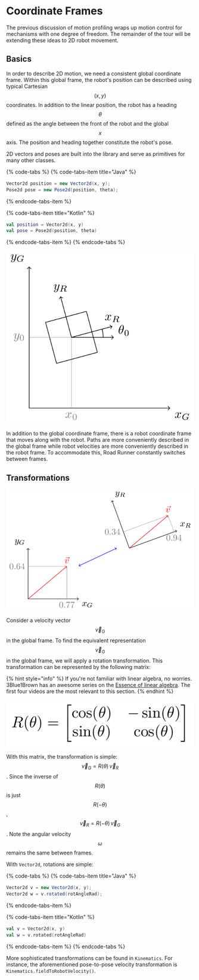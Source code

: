 # Coordinate Frames

The previous discussion of motion profiling wraps up motion control for mechanisms with one degree of freedom. The remainder of the tour will be extending these ideas to 2D robot movement.

## Basics

In order to describe 2D motion, we need a consistent global coordinate frame. Within this global frame, the robot's position can be described using typical Cartesian $$(x,y)$$ coordinates. In addition to the linear position, the robot has a heading $$\theta$$ defined as the angle between the front of the robot and the global $$x$$ axis. The position and heading together constitute the robot's pose.

2D vectors and poses are built into the library and serve as primitives for many other classes.

{% code-tabs %}
{% code-tabs-item title="Java" %}
```java
Vector2d position = new Vector2d(x, y);
Pose2d pose = new Pose2d(position, theta);
```
{% endcode-tabs-item %}

{% code-tabs-item title="Kotlin" %}
```kotlin
val position = Vector2d(x, y)
val pose = Pose2d(position, theta)
```
{% endcode-tabs-item %}
{% endcode-tabs %}

![](../.gitbook/assets/field.png)

In addition to the global coordinate frame, there is a robot coordinate frame that moves along with the robot. Paths are more conveniently described in the global frame while robot velocities are more conveniently described in the robot frame. To accommodate this, Road Runner constantly switches between frames.

## Transformations

![Transformation of a velocity vector between frames](../.gitbook/assets/transform.png)

Consider a velocity vector $$\vec{v}_G$$ in the global frame. To find the equivalent representation $$\vec{v}_G$$in the global frame, we will apply a rotation transformation. This transformation can be represented by the following matrix:

{% hint style="info" %}
If you're not familiar with linear algebra, no worries. 3Blue1Brown has an awesome series on the [Essence of linear algebra](https://www.youtube.com/playlist?list=PLZHQObOWTQDPD3MizzM2xVFitgF8hE_ab). The first four videos are the most relevant to this section.
{% endhint %}

![2D rotation matrix](../.gitbook/assets/rotmat.png)

With this matrix, the transformation is simple: $$\vec{v}_G = R(\theta) \, \vec{v}_R$$. Since the inverse of $$R(\theta)$$ is just $$R(-\theta)$$, $$\vec{v}_R = R(-\theta) \, \vec{v}_G$$. Note the angular velocity $$\omega$$ remains the same between frames.

With `Vector2d`, rotations are simple:

{% code-tabs %}
{% code-tabs-item title="Java" %}
```java
Vector2d v = new Vector2d(x, y);
Vector2d w = v.rotated(rotAngleRad);
```
{% endcode-tabs-item %}

{% code-tabs-item title="Kotlin" %}
```kotlin
val v = Vector2d(x, y)
val w = v.rotated(rotAngleRad)
```
{% endcode-tabs-item %}
{% endcode-tabs %}

More sophisticated transformations can be found in `Kinematics`. For instance, the aforementioned pose-to-pose velocity transformation is `Kinematics.fieldToRobotVelocity()`.

